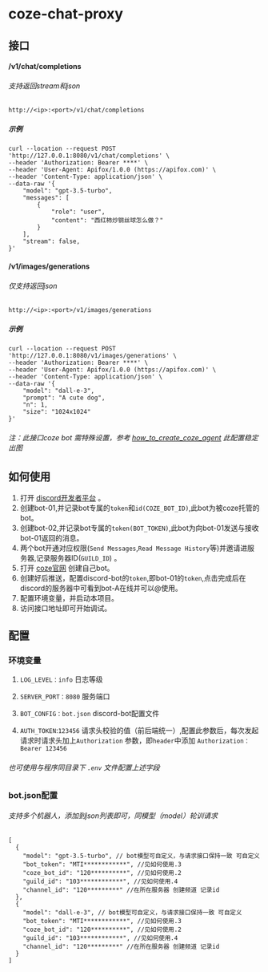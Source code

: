 # coze-chat-proxy

## 接口

#### /v1/chat/completions

###### 支持返回stream和json

```
http://<ip>:<port>/v1/chat/completions
```

##### 示例

```
curl --location --request POST 'http://127.0.0.1:8080/v1/chat/completions' \
--header 'Authorization: Bearer ****' \
--header 'User-Agent: Apifox/1.0.0 (https://apifox.com)' \
--header 'Content-Type: application/json' \
--data-raw '{
    "model": "gpt-3.5-turbo",
    "messages": [
        {
            "role": "user",
            "content": "西红柿炒钢丝球怎么做？"
        }
    ],
    "stream": false,
}'
```

#### /v1/images/generations

###### 仅支持返回json

```
http://<ip>:<port>/v1/images/generations
```

##### 示例

```
curl --location --request POST 'http://127.0.0.1:8080/v1/images/generations' \
--header 'Authorization: Bearer ****' \
--header 'User-Agent: Apifox/1.0.0 (https://apifox.com)' \
--header 'Content-Type: application/json' \
--data-raw '{
    "model": "dall-e-3",
    "prompt": "A cute dog",
    "n": 1,
    "size": "1024x1024"
}'
```

###### 注：此接口coze bot 需特殊设置，参考 [how_to_create_coze_agent](https://github.com/Feiyuyu0503/free-dall-e-proxy/blob/main/docs/how_to_create_coze_agent.md) 此配置稳定出图

## 如何使用

1. 打开 [discord开发者平台](https://discord.com/developers/applications) 。
2. 创建bot-01,并记录bot专属的`token`和`id(COZE_BOT_ID)`,此bot为被coze托管的bot。
3. 创建bot-02,并记录bot专属的`token(BOT_TOKEN)`,此bot为向bot-01发送与接收bot-01返回的消息。
4. 两个bot开通对应权限(`Send Messages`,`Read Message History`等)并邀请进服务器,记录服务器ID(`GUILD_ID`) 。
5. 打开 [coze官网](https://www.coze.com) 创建自己bot。
6. 创建好后推送，配置discord-bot的`token`,即bot-01的`token`,点击完成后在discord的服务器中可看到bot-A在线并可以@使用。
7. 配置环境变量，并启动本项目。
8. 访问接口地址即可开始调试。

## 配置

### 环境变量

1. `LOG_LEVEL：info`  日志等级

2. `SERVER_PORT：8080`  服务端口

3. `BOT_CONFIG：bot.json` discord-bot配置文件

4. `AUTH_TOKEN`:`123456` 请求头校验的值（前后端统一）,配置此参数后，每次发起请求时请求头加上`Authorization`
   参数，即`header`中添加 `Authorization：Bearer 123456`

###### 也可使用与程序同目录下 `.env` 文件配置上述字段


### bot.json配置

###### 支持多个机器人，添加到json列表即可，同模型（model）轮训请求

```
[
  {
    "model": "gpt-3.5-turbo", // bot模型可自定义，与请求接口保持一致 可自定义
    "bot_token": "MTI************", //见如何使用.3
    "coze_bot_id": "120**********", //见如何使用.2
    "guild_id": "103************", //见如何使用.4
    "channel_id": "120*********" //在所在服务器 创建频道 记录id
  },
  {
    "model": "dall-e-3", // bot模型可自定义，与请求接口保持一致 可自定义
    "bot_token": "MTI************", //见如何使用.3
    "coze_bot_id": "120**********", //见如何使用.2
    "guild_id": "103************", //见如何使用.4
    "channel_id": "120*********" //在所在服务器 创建频道 记录id
  }
]
```

